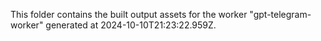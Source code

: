 This folder contains the built output assets for the worker "gpt-telegram-worker" generated at 2024-10-10T21:23:22.959Z.